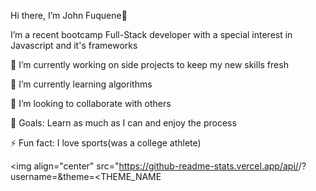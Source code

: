 Hi there, I’m John Fuquene👋


I’m a recent bootcamp Full-Stack developer with a special interest in Javascript and it's frameworks

🔭 I’m currently working on side projects to keep my new skills fresh


🌱 I’m currently learning algorithms


👯 I’m looking to collaborate with others


🥅 Goals: Learn as much as I can and enjoy the process


⚡ Fun fact: I love sports(was a college athlete)


<img align="center" src="https://github-readme-stats.vercel.app/api/<top-langs>/?username=<USERNAME>&theme=<THEME_NAME

